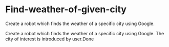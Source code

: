 # Find-weather-of-given-city
Create a robot which finds the weather of a specific city using Google.

Create a robot which finds the weather of a specific city using Google. The city of interest is introduced by user.Done
